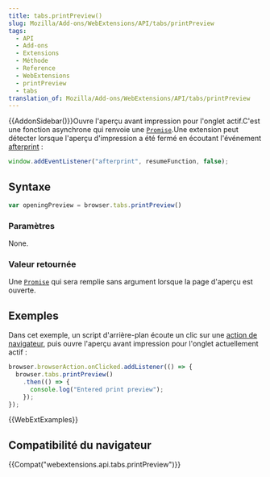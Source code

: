 ```yaml
---
title: tabs.printPreview()
slug: Mozilla/Add-ons/WebExtensions/API/tabs/printPreview
tags:
  - API
  - Add-ons
  - Extensions
  - Méthode
  - Reference
  - WebExtensions
  - printPreview
  - tabs
translation_of: Mozilla/Add-ons/WebExtensions/API/tabs/printPreview
---
```

{{AddonSidebar()}}Ouvre l'aperçu avant impression pour l'onglet actif.C'est une fonction asynchrone qui renvoie une [`Promise`](/fr/docs/Web/JavaScript/Reference/Objets_globaux/Promise).Une extension peut détecter lorsque l'aperçu d'impression a été fermé en écoutant l'événement [afterprint](/fr/docs/Web/Events/afterprint) :

```js
window.addEventListener("afterprint", resumeFunction, false);
```

## Syntaxe

```js
var openingPreview = browser.tabs.printPreview()
```

### Paramètres

None.

### Valeur retournée

Une [`Promise`](/fr/docs/Web/JavaScript/Reference/Objets_globaux/Promise) qui sera remplie sans argument lorsque la page d'aperçu est ouverte.

## Exemples

Dans cet exemple, un script d'arrière-plan écoute un clic sur une [action de navigateur](/fr/Add-ons/WebExtensions/Anatomy_of_a_WebExtension#Browser_actions_2), puis ouvre l'aperçu avant impression pour l'onglet actuellement actif :

```js
browser.browserAction.onClicked.addListener(() => {
  browser.tabs.printPreview()
    .then(() => {
      console.log("Entered print preview");
    });
});
```

{{WebExtExamples}}

## Compatibilité du navigateur

{{Compat("webextensions.api.tabs.printPreview")}}
